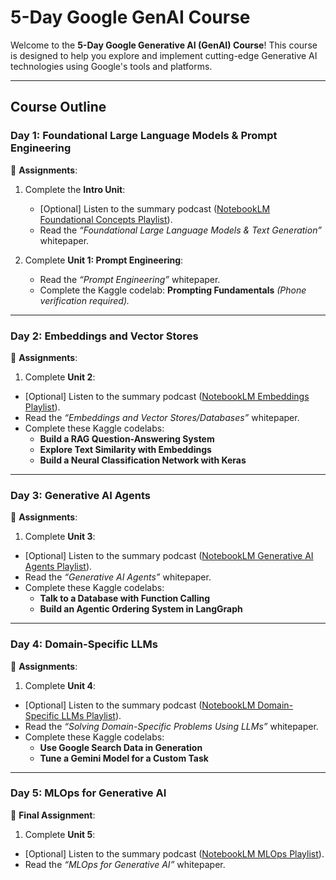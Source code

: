 # 5-Day Google GenAI Course  

Welcome to the **5-Day Google Generative AI (GenAI) Course**! This course is designed to help you explore and implement cutting-edge Generative AI technologies using Google's tools and platforms.  

---

## **Course Outline**  

### **Day 1: Foundational Large Language Models & Prompt Engineering**  
🎒 **Assignments**:  
1. Complete the **Intro Unit**:  
   - [Optional] Listen to the summary podcast ([NotebookLM Foundational Concepts Playlist](https://www.youtube.com/playlist?list=PLqFaTIg4myu8GFXsSEicf6q_ExhfOr5ck)).  
   - Read the *“Foundational Large Language Models & Text Generation”* whitepaper.  

2. Complete **Unit 1: Prompt Engineering**:  
   - Read the *“Prompt Engineering”* whitepaper.  
   - Complete the Kaggle codelab: **Prompting Fundamentals** *(Phone verification required).*  

---

### **Day 2: Embeddings and Vector Stores**  
🎒 **Assignments**:  
1. Complete **Unit 2**:  
- [Optional] Listen to the summary podcast ([NotebookLM Embeddings Playlist](https://www.youtube.com/playlist?list=PLF5Z_k4CIte5flPc6KNgyxaSms5HFy8Up)).  
- Read the *“Embeddings and Vector Stores/Databases”* whitepaper.  
- Complete these Kaggle codelabs:  
  - **Build a RAG Question-Answering System**  
  - **Explore Text Similarity with Embeddings**  
  - **Build a Neural Classification Network with Keras**  

---

### **Day 3: Generative AI Agents**  
🎒 **Assignments**:  
1. Complete **Unit 3**:  
- [Optional] Listen to the summary podcast ([NotebookLM Generative AI Agents Playlist](https://www.youtube.com/playlist?list=PLc6aqNsCeAk_jonMxwdb6iKcM_HHR665H)).  
- Read the *“Generative AI Agents”* whitepaper.  
- Complete these Kaggle codelabs:  
  - **Talk to a Database with Function Calling**  
  - **Build an Agentic Ordering System in LangGraph**  

---

### **Day 4: Domain-Specific LLMs**  
🎒 **Assignments**:  
1. Complete **Unit 4**:  
- [Optional] Listen to the summary podcast ([NotebookLM Domain-Specific LLMs Playlist](https://www.youtube.com/playlist?list=PLWY44CmlnzQLofxvRKIZLC8g5ZlKJCZJy)).  
- Read the *“Solving Domain-Specific Problems Using LLMs”* whitepaper.  
- Complete these Kaggle codelabs:  
  - **Use Google Search Data in Generation**  
  - **Tune a Gemini Model for a Custom Task**  

---

### **Day 5: MLOps for Generative AI**  
🎒 **Final Assignment**:  
1. Complete **Unit 5**:  
- [Optional] Listen to the summary podcast ([NotebookLM MLOps Playlist](https://www.youtube.com/watch?v=ZzsfRSk1B8c)).  
- Read the *“MLOps for Generative AI”* whitepaper.  
 

